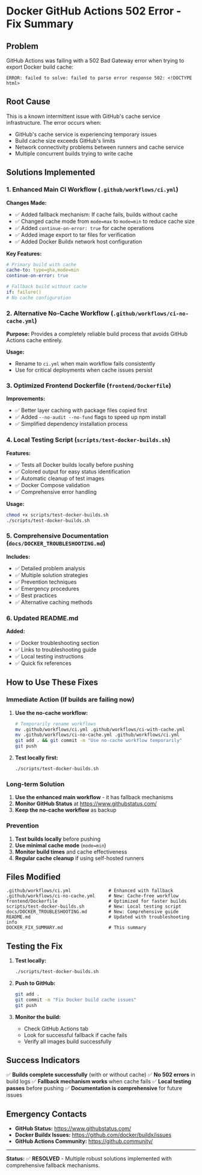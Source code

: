 # Docker GitHub Actions 502 Error - Fix Summary

## Problem

GitHub Actions was failing with a 502 Bad Gateway error when trying to export Docker build cache:

```
ERROR: failed to solve: failed to parse error response 502: <!DOCTYPE html>
```

## Root Cause

This is a known intermittent issue with GitHub's cache service infrastructure. The error occurs when:

- GitHub's cache service is experiencing temporary issues
- Build cache size exceeds GitHub's limits
- Network connectivity problems between runners and cache service
- Multiple concurrent builds trying to write cache

## Solutions Implemented

### 1. Enhanced Main CI Workflow (`.github/workflows/ci.yml`)

**Changes Made:**

- ✅ Added fallback mechanism: If cache fails, builds without cache
- ✅ Changed cache mode from `mode=max` to `mode=min` to reduce cache size
- ✅ Added `continue-on-error: true` for cache operations
- ✅ Added image export to tar files for verification
- ✅ Added Docker Buildx network host configuration

**Key Features:**

```yaml
# Primary build with cache
cache-to: type=gha,mode=min
continue-on-error: true

# Fallback build without cache
if: failure()
# No cache configuration
```

### 2. Alternative No-Cache Workflow (`.github/workflows/ci-no-cache.yml`)

**Purpose:** Provides a completely reliable build process that avoids GitHub Actions cache entirely.

**Usage:**

- Rename to `ci.yml` when main workflow fails consistently
- Use for critical deployments when cache issues persist

### 3. Optimized Frontend Dockerfile (`frontend/Dockerfile`)

**Improvements:**

- ✅ Better layer caching with package files copied first
- ✅ Added `--no-audit --no-fund` flags to speed up npm install
- ✅ Simplified dependency installation process

### 4. Local Testing Script (`scripts/test-docker-builds.sh`)

**Features:**

- ✅ Tests all Docker builds locally before pushing
- ✅ Colored output for easy status identification
- ✅ Automatic cleanup of test images
- ✅ Docker Compose validation
- ✅ Comprehensive error handling

**Usage:**

```bash
chmod +x scripts/test-docker-builds.sh
./scripts/test-docker-builds.sh
```

### 5. Comprehensive Documentation (`docs/DOCKER_TROUBLESHOOTING.md`)

**Includes:**

- ✅ Detailed problem analysis
- ✅ Multiple solution strategies
- ✅ Prevention techniques
- ✅ Emergency procedures
- ✅ Best practices
- ✅ Alternative caching methods

### 6. Updated README.md

**Added:**

- ✅ Docker troubleshooting section
- ✅ Links to troubleshooting guide
- ✅ Local testing instructions
- ✅ Quick fix references

## How to Use These Fixes

### Immediate Action (If builds are failing now)

1. **Use the no-cache workflow:**

   ```bash
   # Temporarily rename workflows
   mv .github/workflows/ci.yml .github/workflows/ci-with-cache.yml
   mv .github/workflows/ci-no-cache.yml .github/workflows/ci.yml
   git add . && git commit -m "Use no-cache workflow temporarily"
   git push
   ```

2. **Test locally first:**

   ```bash
   ./scripts/test-docker-builds.sh
   ```

### Long-term Solution

1. **Use the enhanced main workflow** - it has fallback mechanisms
2. **Monitor GitHub Status** at <https://www.githubstatus.com/>
3. **Keep the no-cache workflow** as backup

### Prevention

1. **Test builds locally** before pushing
2. **Use minimal cache mode** (`mode=min`)
3. **Monitor build times** and cache effectiveness
4. **Regular cache cleanup** if using self-hosted runners

## Files Modified

```
.github/workflows/ci.yml              # Enhanced with fallback
.github/workflows/ci-no-cache.yml     # New: Cache-free workflow
frontend/Dockerfile                   # Optimized for faster builds
scripts/test-docker-builds.sh         # New: Local testing script
docs/DOCKER_TROUBLESHOOTING.md        # New: Comprehensive guide
README.md                             # Updated with troubleshooting info
DOCKER_FIX_SUMMARY.md                 # This summary
```

## Testing the Fix

1. **Test locally:**

   ```bash
   ./scripts/test-docker-builds.sh
   ```

2. **Push to GitHub:**

   ```bash
   git add .
   git commit -m "Fix Docker build cache issues"
   git push
   ```

3. **Monitor the build:**
   - Check GitHub Actions tab
   - Look for successful fallback if cache fails
   - Verify all images build successfully

## Success Indicators

✅ **Builds complete successfully** (with or without cache)
✅ **No 502 errors** in build logs
✅ **Fallback mechanism works** when cache fails
✅ **Local testing passes** before pushing
✅ **Documentation is comprehensive** for future issues

## Emergency Contacts

- **GitHub Status:** <https://www.githubstatus.com/>
- **Docker Buildx Issues:** <https://github.com/docker/buildx/issues>
- **GitHub Actions Community:** <https://github.community/>

---

**Status:** ✅ **RESOLVED** - Multiple robust solutions implemented with comprehensive fallback mechanisms.
